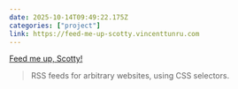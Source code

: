 ```yaml
---
date: 2025-10-14T09:49:22.175Z
categories: ["project"]
link: https://feed-me-up-scotty.vincenttunru.com
---
```

[Feed me up, Scotty!](https://feed-me-up-scotty.vincenttunru.com)

> RSS feeds for arbitrary websites, using CSS selectors.
